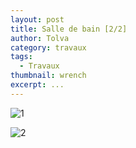 ```yaml
---
layout: post
title: Salle de bain [2/2]
author: Tolva
category: travaux
tags:
  - Travaux
thumbnail: wrench
excerpt: ...
---
```


![1](https://farm5.staticflickr.com/4827/45156767354_ce6241f756_b.jpg)

![2](https://farm5.staticflickr.com/4899/44967745415_c404e749f4_b.jpg)
